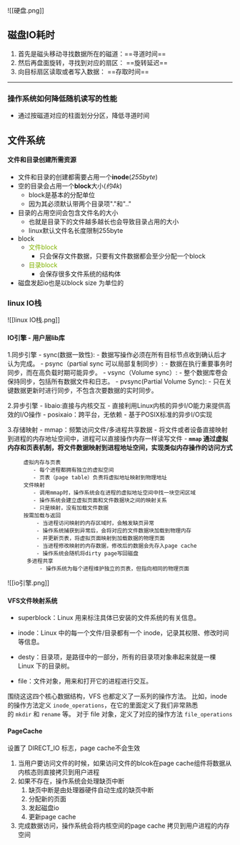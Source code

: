 ![[硬盘.png]]

## 磁盘IO耗时
1. 首先是磁头移动寻找数据所在的磁道：==寻道时间==
2. 然后再盘面旋转，寻找到对应的扇区： ==旋转延迟==
3. 向目标扇区读取或者写入数据： ==存取时间==
---

### 操作系统如何降低随机读写的性能

- 通过按磁道对应的柱面划分分区，降低寻道时间

## 文件系统
#### 文件和目录创建所需资源

- 文件和目录的创建都需要占用一个**inode**(*255byte*)
- 空的目录会占用一个**block**大小(*约4k*)
	- block是基本的分配单位
	- 因为其必须默认带两个目录项"."和".."
- 目录的占用空间会包含文件名的大小
	- 也就是目录下的文件越多越长也会导致目录占用的大小
	- linux默认文件名长度限制255byte
- block
	- <font color=#81B300>文件block</font>
		- 只会保存文件数据，只要有文件数据都会至少分配一个block
	- <font color=#81B300>目录block</font>
		- 会保存很多文件系统的结构体
- 磁盘发起io也是以block size 为单位的

### linux IO栈
![[linux IO栈.png]]

####  IO引擎 - 用户层lib库

1.同步引擎
	- sync(数据一致性):
		- 数据写操作必须在所有目标节点收到确认后才认为完成。
	- psync（partial sync 可以局部复制同步）: 
		- 数据在执行重要事务时同步，而在高负载时期可能异步。
	- vsync（Volume sync）: 
		- 整个数据库卷会保持同步，包括所有数据文件和日志。
	- pvsync(Partial Volume Sync): 
		- 只在关键数据更新时进行同步，不包含次要数据的实时同步。

2.异步引擎
	- libaio:直接与内核交互
		- 直接利用Linux内核的异步I/O能力来提供高效的I/O操作
	- posixaio：跨平台，无依赖
		- 基于POSIX标准的异步I/O实现

3.存储映射
	- mmap：频繁访问文件/多进程共享数据
		- 将文件或者设备直接映射到进程的内存地址空间中，进程可以直接操作内存一样读写文件
		- **`mmap` 通过虚拟内存和页表机制，将文件数据映射到进程地址空间，实现类似内存操作的访问方式**

		 虚拟内存与页表
			- 每个进程都拥有独立的虚拟空间
			- 页表（page table）负责将虚拟地址映射到物理地址
		 文件映射
			- 调用mmap时，操作系统会在进程的虚拟地址空间中找一块空闲区域
			- 操作系统会建立虚拟页面和文件数据块之间的映射关系
			- 只是映射，没有加载文件数据
		 按需加载与返回
			 - 当进程访问映射的内存区域时，会触发缺页异常
			 - 操作系统捕获到异常后，会将对应的文件数据块加载到物理内存
			 - 并更新页表，将虚拟页面映射到加载数据的物理页面
			 - 当进程修改映射的内存数据，修改后的数据会先存入page cache
			 - 操作系统会随机将dirty page写回磁盘
		  多进程共享
			  - 操作系统为每个进程维护独立的页表，但指向相同的物理页面

![[io引擎.png]]

#### VFS文件映射系统

- superblock：Linux 用来标注具体已安装的文件系统的有关信息。
    
- inode：Linux 中的每一个文件/目录都有一个 inode，记录其权限、修改时间等信息。
    
- desty：目录项，是路径中的一部分，所有的目录项对象串起来就是一棵 Linux 下的目录树。
    
- file：文件对象，用来和打开它的进程进行交互。

围绕这这四个核心数据结构，VFS 也都定义了一系列的操作方法。
比如，inode 的操作方法定义 `inode_operations`，在它的里面定义了我们非常熟悉的 `mkdir` 和 `rename` 等。
对于 file 对象，定义了对应的操作方法 `file_operations`

#### PageCache

设置了 DIRECT_IO 标志，page cache不会生效

1. 当用户要访问文件的时候，如果访问文件的blcok在page cache组件将数据从内核态则直接拷贝到用户进程
2. 如果不存在，操作系统会处理缺页中断
	1. 缺页中断是由处理器硬件自动生成的缺页中断
	2. 分配新的页面
	3. 发起磁盘io
	4. 更新page cache
3. 完成数据访问，操作系统会将内核空间的page cache 拷贝到用户进程的内存空间

